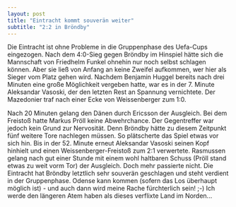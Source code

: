 ```yaml
---
layout: post
title: "Eintracht kommt souverän weiter"
subtitle: "2:2 in Bröndby"
---
```


Die Eintracht ist ohne Probleme in die Gruppenphase des Uefa-Cups eingezogen. Nach dem 4:0-Sieg gegen Bröndby im Hinspiel hätte sich die Mannschaft von Friedhelm Funkel ohnehin nur noch selbst schlagen können. Aber sie ließ von Anfang an keine Zweifel aufkommen, wer hier als Sieger vom Platz gehen wird. Nachdem Benjamin Huggel bereits nach drei Minuten eine große Möglichkeit vergeben hatte, war es in der 7. Minute Aleksandar Vasoski, der den letzten Rest an Spannung vernichtete. Der Mazedonier traf nach einer Ecke von Weissenberger zum 1:0.

Nach 20 Minuten gelang den Dänen durch Ericsson der Ausgleich. Bei dem Freistoß hatte Markus Pröll keine Abwehrchance. Der Gegentreffer war jedoch kein Grund zur Nervosität. Denn Bröndby hätte zu diesem Zeitpunkt fünf weitere Tore nachlegen müssen. So plätscherte das Spiel etwas vor sich hin. Bis in der 52. Minute erneut Aleksandar Vasoski seinen Kopf hinhielt und einen Weissenberger-Freistoß zum 2:1 verwertete. Rasmussen gelang nach gut einer Stunde mit einem wohl haltbaren Schuss (Pröll stand etwas zu weit vorm Tor) der Ausgleich. Doch mehr passierte nicht. Die Eintracht hat Bröndby letztlich sehr souverän geschlagen und steht verdient in der Gruppenphase. Odense kann kommen (sofern das Los überhaupt möglich ist) - und auch dann wird meine Rache fürchterlich sein! ;-) Ich werde den längeren Atem haben als dieses verflixte Land im Norden...
